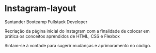 # Instagram-layout
Santander Bootcamp Fullstack Developer

Recriação da página inicial do Instagram com a finalidade de colocar em prática os conceitos aprendidos de HTML, CSS e Flexbox 

Sintam-se à vontade para sugerir mudanças e aprimoramento no código.

